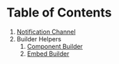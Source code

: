 # Table of Contents

1. [Notification Channel](./notifications.md)
2. Builder Helpers
   1. [Component Builder](./component-builder.md)
   2. [Embed Builder](./embed-builder.md)
